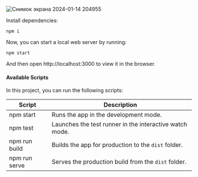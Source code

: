 ![Снимок экрана 2024-01-14 204955](https://github.com/VladimirDmytriienko/pizza-app-react-redux-firebase/assets/89876159/a9d4c89f-9a7d-4b8d-8e32-a824a7d4e6f5)





Install dependencies:

```
npm i
```

Now, you can start a local web server by running:

```
npm start
```

And then open http://localhost:3000 to view it in the browser.

#### Available Scripts

In this project, you can run the following scripts:

| Script        | Description                                             |
| ------------- | ------------------------------------------------------- |
| npm start     | Runs the app in the development mode.                   |
| npm test      | Launches the test runner in the interactive watch mode. |
| npm run build | Builds the app for production to the `dist` folder.     |
| npm run serve | Serves the production build from the `dist` folder.     |


